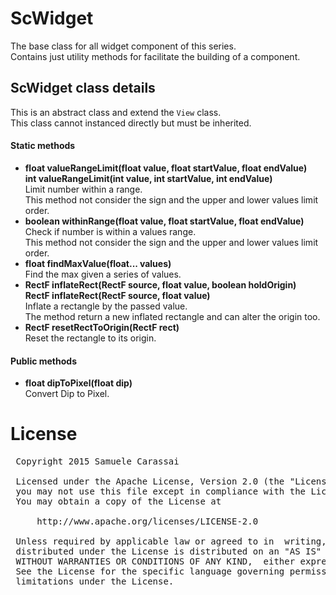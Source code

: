 # ScWidget
The base class for all widget component of this series.<br />
Contains just utility methods for facilitate the building of a component.


## ScWidget class details
This is an abstract class and extend the <code>View</code> class.<br />
This class cannot instanced directly but must be inherited.

#### Static methods

- **float valueRangeLimit(float value, float startValue, float endValue)**<br />
**int valueRangeLimit(int value, int startValue, int endValue)**<br />
Limit number within a range.<br />
This method not consider the sign and the upper and lower values limit order.
- **boolean withinRange(float value, float startValue, float endValue)**<br />
Check if number is within a values range.<br />
This method not consider the sign and the upper and lower values limit order.
- **float findMaxValue(float... values)**<br />
Find the max given a series of values.
- **RectF inflateRect(RectF source, float value, boolean holdOrigin)**<br />
**RectF inflateRect(RectF source, float value)**<br />
Inflate a rectangle by the passed value.<br />
The method return a new inflated rectangle and can alter the origin too.
- **RectF resetRectToOrigin(RectF rect)**<br />
Reset the rectangle to its origin.

#### Public methods

- **float dipToPixel(float dip)**<br />
Convert Dip to Pixel.


# License
<pre>
 Copyright 2015 Samuele Carassai

 Licensed under the Apache License, Version 2.0 (the "License");
 you may not use this file except in compliance with the License.
 You may obtain a copy of the License at

     http://www.apache.org/licenses/LICENSE-2.0

 Unless required by applicable law or agreed to in  writing, software
 distributed under the License is distributed on an "AS IS" BASIS,
 WITHOUT WARRANTIES OR CONDITIONS OF ANY KIND,  either express or implied.
 See the License for the specific language governing permissions and
 limitations under the License.
</pre>